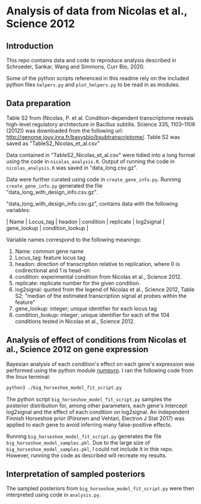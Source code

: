 # Analysis of data from Nicolas et al., Science 2012

## Introduction

This repo contains data and code to reproduce analysis described in
Schroeder, Sankar, Wang and Simmons, Curr Bio, 2020.

Some of the python scripts referenced in this readme rely on the included python files `helpers.py` and `plot_helpers.py` to be read in as modules.

## Data preparation

Table S2 from (Nicolas, P. et al. Condition-dependent transcriptome reveals high-level regulatory architecture in Bacillus subtilis. Science 335, 1103–1106 (2012)) was downloaded from the following url: http://genome.jouy.inra.fr/basysbio/bsubtranscriptome/. Table S2 was saved as "TableS2_Nicolas_et_al.csv"

Data contained in "TableS2_Nicolas_et_al.csv" were tidied into a long format using the code in `nicolas_analysis.R`. Output of running the code in `nicolas_analysis.R` was saved in "data_long.csv.gz".

Data were further curated using code in `create_gene_info.py`. Running `create_gene_info.py` generated the file "data_long_with_design_info.csv.gz".

"data_long_with_design_info.csv.gz", contains data with the following variables:

| Name | Locus_tag | headon | condition | replicate | log2signal | gene_lookup | condition_lookup |

Variable names correspond to the following meanings:

1. Name: common gene name
2. Locus_tag: feature locus tag
3. headon: direction of transcription relative to replication, where 0 is codirectional and 1 is head-on
4. condition: experimental condition from Nicolas et al., Science 2012.
5. replicate: replicate number for the given condition.
6. log2signal: quoted from the legend of Nicolas et al., Science 2012, Table S2; "median of the estimated transcription signal at probes within the feature"
7. gene_lookup: integer; unique identifier for each locus tag
8. condition_lookup: integer; unique identifier for each of the 104 conditions tested in Nicolas et al., Science 2012.

## Analysis of effect of conditions from Nicolas et al., Science 2012 on gene expression

Bayesian analysis of each condition's effect on each gene's expression was performed using the python module [numpyro](https://github.com/pyro-ppl/numpyro.git). I ran the following code from the linux terminal:

```bash
python3 ./big_horseshoe_model_fit_script.py
```

The python script `big_horseshoe_model_fit_script.py` samples the posterior distribution for, among other parameters, each gene's intercept log2signal and the effect of each condition on log2signal. An independent Finnish Horseshoe prior (Piironen and Vehtari, Electron J Stat 2017) was applied to each gene to avoid inferring many false-positive effects.

Running `big_horseshoe_model_fit_script.py` generates the file `big_horseshoe_model_samples.pkl`. Due to the large size of `big_horseshoe_model_samples.pkl`, I could not include it in thie repo. However, running the code as described will recreate my results.

## Interpretation of sampled posteriors

The sampled posteriors from `big_horseshoe_model_fit_script.py` were then interpreted using code in `analysis.py`.